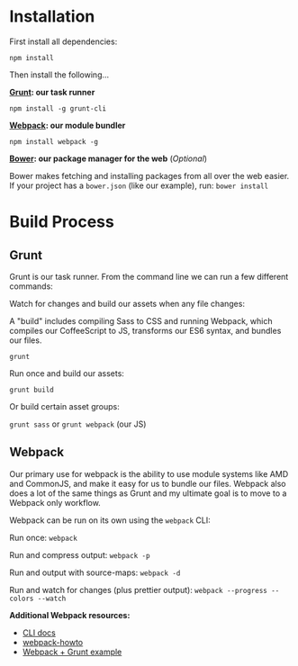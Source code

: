 # Installation

First install all dependencies:

```
npm install
```

Then install the following...

**[Grunt](http://gruntjs.com/): our task runner**

```
npm install -g grunt-cli
```

**[Webpack](http://webpack.github.io/): our module bundler**

```
npm install webpack -g
```

**[Bower](http://bower.io/): our package manager for the web** (*Optional*)

Bower makes fetching and installing packages from all over the web easier. If your project has a `bower.json` (like our example), run: `bower install`

# Build Process

## Grunt

Grunt is our task runner. From the command line we can run a few different commands:

Watch for changes and build our assets when any file changes:

A "build" includes compiling Sass to CSS and running Webpack, which compiles our CoffeeScript to JS, transforms our ES6 syntax, and bundles our files.

```
grunt
```

Run once and build our assets:

```
grunt build
```

Or build certain asset groups:

`grunt sass` or `grunt webpack` (our JS)

## Webpack

Our primary use for webpack is the ability to use module systems like AMD and CommonJS, and make it easy for us to bundle our files. Webpack also does a lot of the same things as Grunt and my ultimate goal is to move to a Webpack only workflow.

Webpack can be run on its own using the `webpack` CLI:

Run once: `webpack`

Run and compress output: `webpack -p`

Run and output with source-maps: `webpack -d`

Run and watch for changes (plus prettier output): `webpack --progress --colors --watch`

**Additional Webpack resources:**
- [CLI docs](http://webpack.github.io/docs/cli.html)
- [webpack-howto](https://github.com/petehunt/webpack-howto)
- [Webpack + Grunt example](https://github.com/webpack/webpack-with-common-libs)